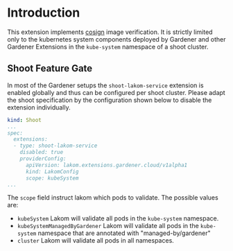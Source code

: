 # Introduction

This extension implements [cosign](https://github.com/sigstore/cosign) image verification. It is strictly limited only to the kubernetes system components deployed by Gardener and other Gardener Extensions in the `kube-system` namespace of a shoot cluster.

## Shoot Feature Gate

In most of the Gardener setups the `shoot-lakom-service` extension is enabled globally and thus can be configured per shoot cluster. Please adapt the shoot specification by the configuration shown below to disable the extension individually.

```yaml
kind: Shoot
...
spec:
  extensions:
  - type: shoot-lakom-service
    disabled: true
    providerConfig:
      apiVersion: lakom.extensions.gardener.cloud/v1alpha1
      kind: LakomConfig
      scope: kubeSystem
...
```

The `scope` field instruct lakom which pods to validate. The possible values are:

- `kubeSystem`
Lakom will validate all pods in the `kube-system` namespace.
- `kubeSystemManagedByGardener`
Lakom will validate all pods in the `kube-system` namespace that are annotated with "managed-by/gardener"
- `cluster`
Lakom will validate all pods in all namespaces.

